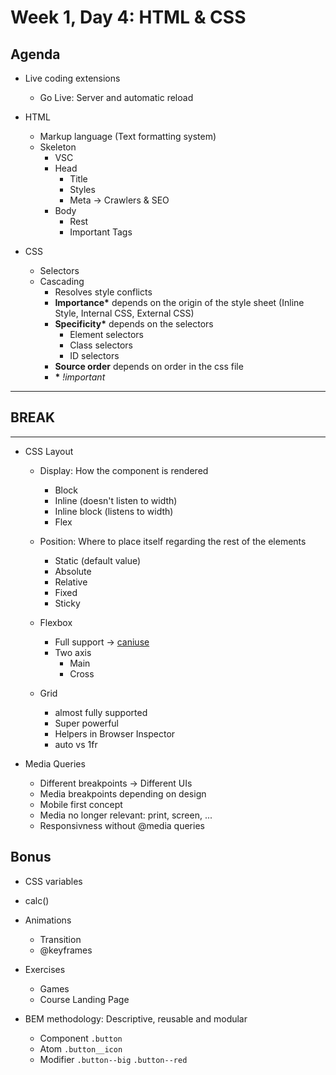 # Week 1, Day 4: HTML & CSS

## Agenda

- Live coding extensions

  - Go Live: Server and automatic reload

- HTML

  - Markup language (Text formatting system)
  - Skeleton
    - VSC
    - Head
      - Title
      - Styles
      - Meta -> Crawlers & SEO
    - Body
      - Rest
      - Important Tags

- CSS

  - Selectors
  - Cascading
    - Resolves style conflicts
    - **Importance\*** depends on the origin of the style sheet (Inline Style, Internal CSS, External CSS)
    - **Specificity\*** depends on the selectors
      - Element selectors
      - Class selectors
      - ID selectors
    - **Source order** depends on order in the css file
    - **\*** _!important_

---

## BREAK

---

- CSS Layout

  - Display: How the component is rendered

    - Block
    - Inline (doesn't listen to width)
    - Inline block (listens to width)
    - Flex

  - Position: Where to place itself regarding the rest of the elements

    - Static (default value)
    - Absolute
    - Relative
    - Fixed
    - Sticky

  - Flexbox

    - Full support -> [caniuse](https:canisue.com)
    - Two axis
      - Main
      - Cross

  - Grid
    - almost fully supported
    - Super powerful
    - Helpers in Browser Inspector
    - auto vs 1fr

- Media Queries

  - Different breakpoints -> Different UIs
  - Media breakpoints depending on design
  - Mobile first concept
  - Media no longer relevant: print, screen, ...
  - Responsivness without @media queries

## Bonus

- CSS variables

- calc()

- Animations

  - Transition
  - @keyframes

- Exercises

  - Games
  - Course Landing Page

- BEM methodology: Descriptive, reusable and modular
  - Component `.button`
  - Atom `.button__icon`
  - Modifier `.button--big` `.button--red`
